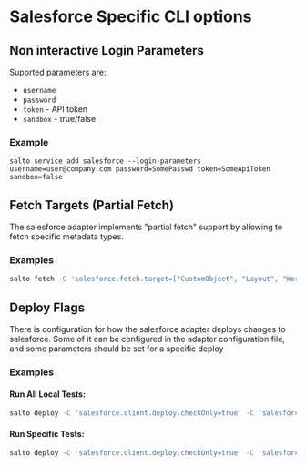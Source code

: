 # Salesforce Specific CLI options

## Non interactive Login Parameters
Supprted parameters are:
* `username`
* `password`
* `token` - API token
* `sandbox` - true/false

### Example
```
salto service add salesforce --login-parameters username=user@company.com password=SomePasswd token=SomeApiToken sandbox=false
```

## Fetch Targets (Partial Fetch)
The salesforce adapter implements "partial fetch" support by allowing to fetch specific metadata types.

### Examples
```bash
salto fetch -C 'salesforce.fetch.target=["CustomObject", "Layout", "Workflow"]'
```

## Deploy Flags
There is configuration for how the salesforce adapter deploys changes to salesforce.
Some of it can be configured in the adapter configuration file, and some parameters should be set for a specific deploy

### Examples
#### Run All Local Tests:
```bash
salto deploy -C 'salesforce.client.deploy.checkOnly=true' -C 'salesforce.client.deploy.testLevel=RunLocalTests'
```

#### Run Specific Tests:
```bash
salto deploy -C 'salesforce.client.deploy.checkOnly=true' -C 'salesforce.client.deploy.testLevel=RunSpecifiedTests' -C 'salesforce.client.deploy.runTests=["TestName1", "TestName2"]'
```

